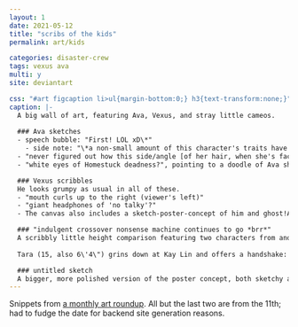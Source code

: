 ```yaml
---
layout: 1
date: 2021-05-12
title: "scribs of the kids"
permalink: art/kids

categories: disaster-crew
tags: vexus ava
multi: y
site: deviantart

css: "#art figcaption li>ul{margin-bottom:0;} h3{text-transform:none;}"
caption: |-
  A big wall of art, featuring Ava, Vexus, and stray little cameos.
  
  ### Ava sketches
  - speech bubble: "First! LOL xD\*"
    - side note: "\*a non-small amount of this character's traits have been recycled for people I'm actually Using. [traits] including the hair thing. she has no excuse for the old internet slang though."
  - "never figured out how this side/angle [of her hair, when she's facing right] works..."
  - "white eyes of Homestuck deadness?", pointing to a doodle of Ava shining a flashlight under her chin and raising a hand all spooky. No detail in her eyes.

  ### Vexus scribbles
  He looks grumpy as usual in all of these.
  - "mouth curls up to the right (viewer's left)"
  - "giant headphones of 'no talky'?"
  - The canvas also includes a sketch-poster-concept of him and ghost!Ava, looking warily at something offscreen; Ava points while Vexus shines a flashlight at it.

  ### "indulgent crossover nonsense machine continues to go *brr*"
  A scribbly little height comparison featuring two characters from another project of mine: [Joce](https://a-flyleaf.github.io/ygbtdm/cast/joce) (>23, 6\'4\") and [Kay Lin](https://a-flyleaf.github.io/ygbtdm/cast/kay-lin) (presumably An Adult, 4\'3\").
  
  Tara (15, also 6\'4\") grins down at Kay Lin and offers a handshake: "How's the weather down there?". To her right, Ava (also 15, 4\'6\") makes a fistpump; "<strong style="font-weight:normal;text-transform:uppercase;">Finally</strong> someone <em style="font-style:normal;text-transform:uppercase;">older</em> I got beat!"

  ### untitled sketch
  A bigger, more polished version of the poster concept, both sketchy and (still roughly) rendered. In this one, Ava's smiling; Vexus is more uncertain than angry.
---
```

Snippets from [a monthly art roundup](https://www.deviantart.com/a-flyleaf/art/roundup-05-2021-focus-pingpong-month-881268597). All but the last two are from the 11th; had to fudge the date for backend site generation reasons.